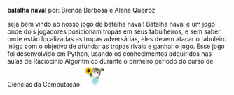 𝐛𝐚𝐭𝐚𝐥𝐡𝐚 𝐧𝐚𝐯𝐚𝐥 
por: Brenda Barbosa e Alana Queiroz


seja bem vindo ao nosso jogo de batalha naval! 
Batalha naval é um jogo onde dois jogadores posicionam tropas em seus tabulheiros, e sem saber onde estão localizadas as tropas adversárias, eles devem atacar o tabuleiro iniigo com o objetivo de afundar as tropas rivais e ganhar o jogo.
Esse jogo foi desenvolvido em Python, usando os conhecimentos adquiridos nas aulas de Raciocínio Algorítmico durante o primeiro período do curso de Ciências da Computação.
<img src="gatinhofofoflor.jpeg" width="50" height="50">
